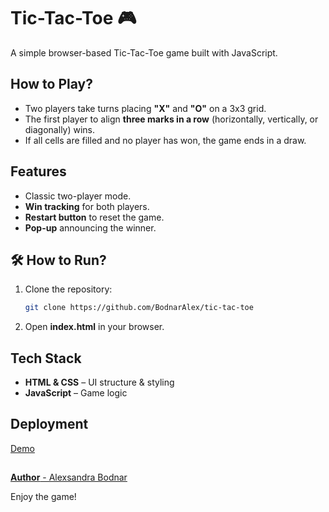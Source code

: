 # **Tic-Tac-Toe 🎮**

A simple browser-based Tic-Tac-Toe game built with JavaScript.

## **How to Play?**
- Two players take turns placing **"X"** and **"O"** on a 3x3 grid.
- The first player to align **three marks in a row** (horizontally, vertically, or diagonally) wins.
- If all cells are filled and no player has won, the game ends in a draw.

## **Features**
- Classic two-player mode.
- **Win tracking** for both players.
- **Restart button** to reset the game.
- **Pop-up** announcing the winner.

## 🛠 **How to Run?**
1. Clone the repository:
   ```bash
   git clone https://github.com/BodnarAlex/tic-tac-toe
   ```
2. Open **index.html** in your browser.

## **Tech Stack**
- **HTML & CSS** – UI structure & styling
- **JavaScript** – Game logic

## **Deployment**
[Demo](https://bodnaralex.github.io/tic-tac-toe/)

##
[**Author** - Alexsandra Bodnar](https://github.com/BodnarAlex)

Enjoy the game!
